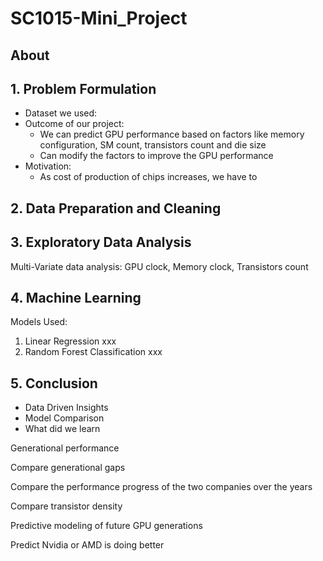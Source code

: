 # SC1015-Mini_Project

## About


## 1. Problem Formulation
- Dataset we used:
- Outcome of our project:
     - We can predict GPU performance based on factors like memory configuration, SM count, transistors count and die size
     - Can modify the factors to improve the GPU performance
- Motivation:
     - As cost of production of chips increases, we have to  

## 2. Data Preparation and Cleaning

## 3. Exploratory Data Analysis
Multi-Variate data analysis: 
GPU clock, Memory clock, Transistors count



## 4. Machine Learning

Models Used:
1. Linear Regression
     xxx
2. Random Forest Classification
     xxx



## 5. Conclusion 
-  Data Driven Insights
-  Model Comparison
-  What did we learn


Generational performance 

Compare generational gaps 

Compare the performance progress of the two companies over the years 

Compare transistor density 

Predictive modeling of future GPU generations 

Predict Nvidia or AMD is doing better 

